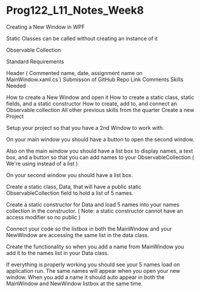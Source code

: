 # Prog122_L11_Notes_Week8
Creating a New Window in WPF


Static Classes
can be called without creating an instance of it

Observable Collection


Standard Requirements

Header ( Commented name, date, assignment name on MainWindow.xaml.cs )
Submisson of GitHub Repo Link
Comments
Skills Needed

How to create a New Window and open it
How to create a static class, static fields, and a static constructor
How to create, add to, and connect an Observable collection
All other previous skills from the quarter
Create a new Project

Setup your project so that you have a 2nd Window to work with.

On your main window you should have a button to open the second window.

Also on the main window you should have a list box to display names, a text box, and a button so that you can add names to your ObservableCollection ( We're using instead of a list )

On your second window you should have a list box.

Create a static class, Data, that will have a public static ObservableCollection field to hold a list of 5 names.

Create a static constructor for Data and load 5 names into your names collection in the constructor. ( Note: a static constructor cannot have an access modifier so no public )

Connect your code so the listbox in both the MainWindow and your NewWindow are accessing the same list in the data class.

Create the functionality so when you add a name from MainWindow you add it to the names list in your Data class.

If everything is properly working you should see your 5 names load on application run. The same names will appear when you open your new window. When you add a name it should auto appear in both the MainWindow and NewWindow listbox at the same time.